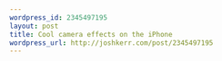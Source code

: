 ```yaml
--- 
wordpress_id: 2345497195
layout: post
title: Cool camera effects on the iPhone
wordpress_url: http://joshkerr.com/post/2345497195
---
```

<p><img src="http://28.media.tumblr.com/tumblr_ldk47eI8WV1qz9lkro1_500.jpg" alt="" /><br /><br /></p>
